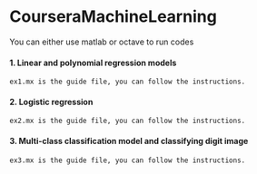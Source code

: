 # CourseraMachineLearning
You can either use matlab or octave to run codes

#### 1. Linear and polynomial regression models
    ex1.mx is the guide file, you can follow the instructions.
#### 2. Logistic regression
    ex2.mx is the guide file, you can follow the instructions.
#### 3. Multi-class classification model and classifying digit image
    ex3.mx is the guide file, you can follow the instructions.
